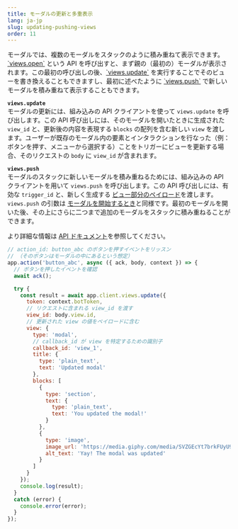 ```yaml
---
title: モーダルの更新と多重表示
lang: ja-jp
slug: updating-pushing-views
order: 11
---
```


<div class="section-content">
モーダルでは、複数のモーダルをスタックのように積み重ねて表示できます。<a href="https://api.slack.com/methods/views.open">`views.open`</a> という API を呼び出すと、まず親の（最初の）モーダルが表示されます。この最初の呼び出しの後、<a href="https://api.slack.com/methods/views.update">`views.update`</a> を実行することでそのビューを書き換えることもできますし、最初に述べたように <a href="https://api.slack.com/methods/views.push">`views.push`</a> で新しいモーダルを積み重ねて表示することもできます。

<strong><code>views.update</code></strong><br>
モーダルの更新には、組み込みの API クライアントを使って <code>views.update</code> を呼び出します。この API 呼び出しには、そのモーダルを開いたときに生成された <code>view_id</code> と、更新後の内容を表現する <code>blocks</code> の配列を含む新しい <code>view</code> を渡します。ユーザーが既存のモーダル内の要素とインタラクションを行なった（例：ボタンを押す、メニューから選択する）ことをトリガーにビューを更新する場合、そのリクエストの <code>body</code> に <code>view_id</code> が含まれます。

<strong><code>views.push</code></strong><br>
モーダルのスタックに新しいモーダルを積み重ねるためには、組み込みの API クライアントを用いて <code>views.push</code> を呼び出します。この API 呼び出しには、有効な <code>trigger_id</code> と、新しく生成する <a href="https://api.slack.com/reference/block-kit/views">ビュー部分のペイロード</a>を渡します。`views.push` の引数は <a href="#creating-modals">モーダルを開始するとき</a>と同様です。最初のモーダルを開いた後、その上にさらに二つまで追加のモーダルをスタックに積み重ねることができます。

より詳細な情報は <a href="https://slack.dev/bolt/concepts#view_submissions">API ドキュメント</a>を参照してください。
</div>

```javascript
// action_id: button_abc のボタンを押すイベントをリッスン
// （そのボタンはモーダルの中にあるという想定）
app.action('button_abc', async ({ ack, body, context }) => {
  // ボタンを押したイベントを確認
  await ack();

  try {
    const result = await app.client.views.update({
      token: context.botToken,
      // リクエストに含まれる view_id を渡す
      view_id: body.view.id,
      // 更新された view の値をペイロードに含む
      view: {
        type: 'modal',
        // callback_id が view を特定するための識別子
        callback_id: 'view_1',
        title: {
          type: 'plain_text',
          text: 'Updated modal'
        },
        blocks: [
          {
            type: 'section',
            text: {
              type: 'plain_text',
              text: 'You updated the modal!'
            }
          },
          {
            type: 'image',
            image_url: 'https://media.giphy.com/media/SVZGEcYt7brkFUyU90/giphy.gif',
            alt_text: 'Yay! The modal was updated'
          }
        ]
      }
    });
    console.log(result);
  }
  catch (error) {
    console.error(error);
  }
});
```
